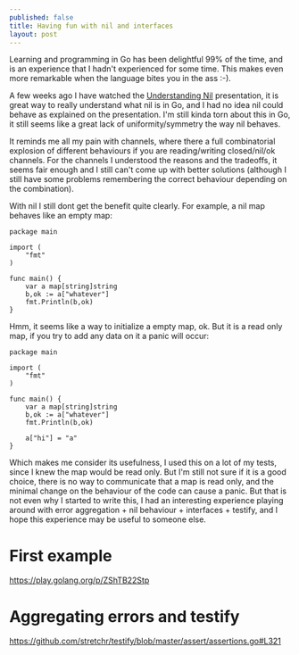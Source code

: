 ```yaml
---
published: false
title: Having fun with nil and interfaces
layout: post
---
```


Learning and programming in Go has been delightful 99% of the time,
and is an experience that I hadn't experienced for some time.
This makes even more remarkable when the language bites you in the ass :-).

A few weeks ago I have watched the [Understanding Nil](https://www.youtube.com/watch?v=ynoY2xz-F8s)
presentation, it is great way to really understand what nil is in Go, and I had no idea
nil could behave as explained on the presentation. I'm still kinda torn about this in Go,
it still seems like a great lack of uniformity/symmetry the way nil behaves.

It reminds me all my pain with channels, where there a full combinatorial explosion of
different behaviours if you are reading/writing closed/nil/ok channels.
For the channels I understood the reasons and the tradeoffs, it seems fair enough and I
still can't come up with better solutions (although I still have some problems remembering
the correct behaviour depending on the combination).

With nil I still dont get the benefit quite clearly. For example, a nil map behaves like
an empty map:

```
package main

import (
	"fmt"
)

func main() {
	var a map[string]string
	b,ok := a["whatever"]
	fmt.Println(b,ok)
}
```

Hmm, it seems like a way to initialize a empty map, ok. But it is a read only map,
if you try to add any data on it a panic will occur:

```
package main

import (
	"fmt"
)

func main() {
	var a map[string]string
	b,ok := a["whatever"]
	fmt.Println(b,ok)
	
	a["hi"] = "a"
}
```

Which makes me consider its usefulness, I used this on a lot of my tests, since I knew the
map would be read only. But I'm still not sure if it is a good choice, there is no way to communicate
that a map is read only, and the minimal change on the behaviour of the code can cause
a panic. But that is not even why I started to write this, I had an interesting experience
playing around with error aggregation + nil behaviour + interfaces + testify, and I hope this
experience may be useful to someone else.


# First example

https://play.golang.org/p/ZShTB22Stp


# Aggregating errors and testify

https://github.com/stretchr/testify/blob/master/assert/assertions.go#L321
